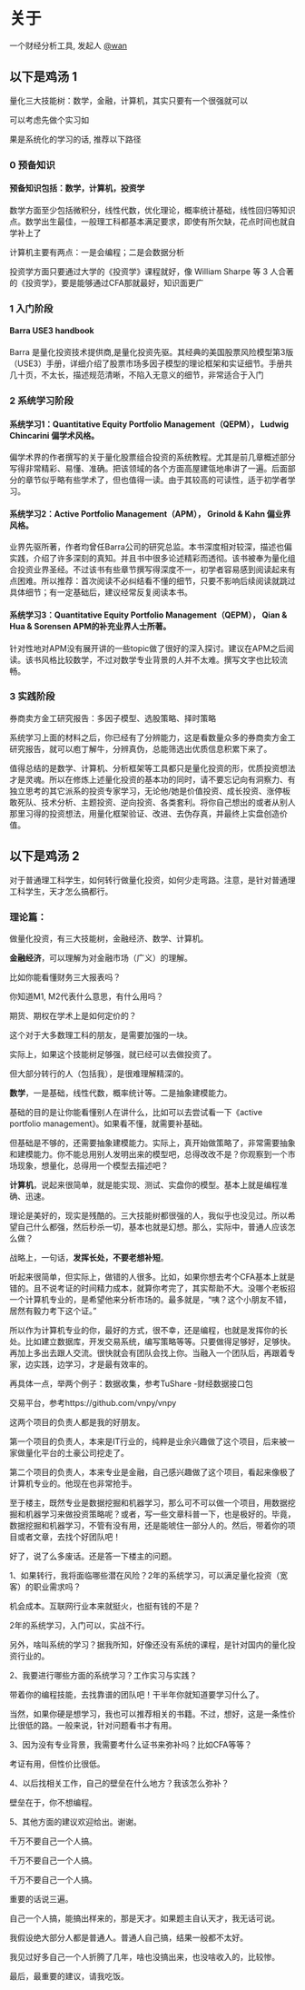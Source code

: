 # 关于

一个财经分析工具, 发起人 [@wan](https://github.com/uees)

## 以下是鸡汤 1

量化三大技能树：数学，金融，计算机，其实只要有一个很强就可以

可以考虑先做个实习如

果是系统化的学习的话, 推荐以下路径

### 0 预备知识

#### 预备知识包括：数学，计算机，投资学

数学方面至少包括微积分，线性代数，优化理论，概率统计基础，线性回归等知识点。数学出生最佳，一般理工科都基本满足要求，即使有所欠缺，花点时间也就自学补上了

计算机主要有两点：一是会编程；二是会数据分析

投资学方面只要通过大学的《投资学》课程就好，像 William Sharpe 等 3 人合著的《投资学》，要是能够通过CFA那就最好，知识面更广

### 1 入门阶段

#### Barra USE3 handbook

Barra 是量化投资技术提供商,是量化投资先驱。其经典的美国股票风险模型第3版（USE3）手册，详细介绍了股票市场多因子模型的理论框架和实证细节。手册共几十页，不太长，描述规范清晰，不陷入无意义的细节，非常适合于入门

### 2 系统学习阶段

#### 系统学习1：Quantitative Equity Portfolio Management（QEPM）， Ludwig Chincarini 偏学术风格。

偏学术界的作者撰写的关于量化股票组合投资的系统教程。尤其是前几章概述部分写得非常精彩、易懂、准确。把该领域的各个方面高屋建瓴地串讲了一遍。后面部分的章节似乎略有些学术了，但也值得一读。由于其较高的可读性，适于初学者学习。

#### 系统学习2：Active Portfolio Management（APM）， Grinold & Kahn 偏业界风格。

业界先驱所著，作者均曾任Barra公司的研究总监。本书深度相对较深，描述也偏实践，介绍了许多深刻的真知。并且书中很多论述精彩而透彻。该书被奉为量化组合投资业界圣经。不过该书有些章节撰写得深度不一，初学者容易感到阅读起来有点困难。所以推荐：首次阅读不必纠结看不懂的细节，只要不影响后续阅读就跳过具体细节；有一定基础后，建议经常反复阅读本书。

#### 系统学习3：Quantitative Equity Portfolio Management（QEPM）， Qian & Hua & Sorensen APM的补充业界人士所著。

针对性地对APM没有展开讲的一些topic做了很好的深入探讨。建议在APM之后阅读。该书风格比较数学，不过对数学专业背景的人并不太难。撰写文字也比较流畅。

### 3 实践阶段

券商卖方金工研究报告：多因子模型、选股策略、择时策略

系统学习上面的材料之后，你已经有了分辨能力，这是看数量众多的券商卖方金工研究报告，就可以庖丁解牛，分辨真伪，总能筛选出优质信息积累下来了。

值得总结的是数学、计算机、分析框架等工具都只是量化投资的形，优质投资想法才是灵魂。所以在修炼上述量化投资的基本功的同时，请不要忘记向有洞察力、有独立思考的其它派系的投资专家学习，无论他/她是价值投资、成长投资、涨停板敢死队、技术分析、主题投资、逆向投资、各类套利。将你自己想出的或者从别人那里习得的投资想法，用量化框架验证、改进、去伪存真，并最终上实盘创造价值。


## 以下是鸡汤 2


对于普通理工科学生，如何转行做量化投资，如何少走弯路。注意，是针对普通理工科学生，天才怎么搞都行。

### 理论篇：

做量化投资，有三大技能树，金融经济、数学、计算机。

**金融经济**，可以理解为对金融市场（广义）的理解。

比如你能看懂财务三大报表吗？

你知道M1, M2代表什么意思，有什么用吗？

期货、期权在学术上是如何定价的？

这个对于大多数理工科的朋友，是需要加强的一块。

实际上，如果这个技能树足够强，就已经可以去做投资了。

但大部分转行的人（包括我），是很难理解精深的。

**数学**，一是基础，线性代数，概率统计等。二是抽象建模能力。

基础的目的是让你能看懂别人在讲什么，比如可以去尝试看一下《active portfolio management》。如果看不懂，就需要补基础。

但基础是不够的，还需要抽象建模能力。实际上，真开始做策略了，非常需要抽象和建模能力。你不能总用别人发明出来的模型吧，总得改改不是？你观察到一个市场现象，想量化，总得用一个模型去描述吧？

**计算机**，说起来很简单，就是能实现、测试、实盘你的模型。基本上就是编程准确、迅速。

理论是美好的，现实是残酷的。三大技能树都很强的人，我似乎也没见过。所以希望自己什么都强，然后秒杀一切，基本也就是幻想。那么，实际中，普通人应该怎么做？

战略上，一句话，**发挥长处，不要老想补短**。

听起来很简单，但实际上，做错的人很多。比如，如果你想去考个CFA基本上就是错的。且不说考证的时间精力成本，就算你考完了，其实帮助不大。没哪个老板招一个计算机专业的，是希望他来分析市场的。最多就是，“咦？这个小朋友不错，居然有毅力考下这个证。”

所以作为计算机专业的你，最好的方式，很不幸，还是编程，也就是发挥你的长处。比如建立数据库，开发交易系统，编写策略等等。只要做得足够好，足够快。再加上多出去跟人交流。很快就会有团队会找上你。当融入一个团队后，再跟着专家，边实践，边学习，才是最有效率的。

再具体一点，举两个例子：数据收集，参考TuShare -财经数据接口包

交易平台，参考https://github.com/vnpy/vnpy

这两个项目的负责人都是我的好朋友。

第一个项目的负责人，本来是IT行业的，纯粹是业余兴趣做了这个项目，后来被一家做量化平台的土豪公司挖走了。

第二个项目的负责人，本来专业是金融，自己感兴趣做了这个项目，看起来像极了计算机专业的。他现在也非常抢手。

至于楼主，既然专业是数据挖掘和机器学习，那么可不可以做一个项目，用数据挖掘和机器学习来做投资策略呢？或者，写一些文章科普一下，也是极好的。毕竟，数据挖掘和机器学习，不管有没有用，还是能唬住一部分人的。然后，带着你的项目或者文章，去找个好团队吧！

好了，说了么多废话。还是答一下楼主的问题。

1、如果转行，我将面临哪些潜在风险？2年的系统学习，可以满足量化投资（宽客）的职业需求吗？

机会成本。互联网行业本来就挺火，也挺有钱的不是？

2年的系统学习，入门可以，实战不行。

另外，啥叫系统的学习？据我所知，好像还没有系统的课程，是针对国内的量化投资行业的。

2、我要进行哪些方面的系统学习？工作实习与实践？

带着你的编程技能，去找靠谱的团队吧！干半年你就知道要学习什么了。

当然，如果你硬是想学习，我也可以推荐相关的书籍。不过，想好，这是一条性价比很低的路。一般来说，针对问题看书才有用。

3、因为没有专业背景，我需要考什么证书来弥补吗？比如CFA等等？

考证有用，但性价比很低。

4、以后找相关工作，自己的壁垒在什么地方？我该怎么弥补？

壁垒在于，你不想编程。

5、其他方面的建议欢迎给出。谢谢。

千万不要自己一个人搞。

千万不要自己一个人搞。

千万不要自己一个人搞。

重要的话说三遍。

自己一个人搞，能搞出样来的，那是天才。如果题主自认天才，我无话可说。

我假设绝大部分人都是普通人。普通人自己搞，结果一般都不太好。

我见过好多自己一个人折腾了几年，啥也没搞出来，也没啥收入的，比较惨。

最后，最重要的建议，请我吃饭。
